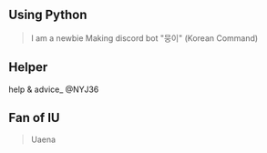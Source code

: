 ## Using Python
> I am a newbie 
> Making discord bot "뭉이" 
> (Korean Command) 
## Helper
help & advice_ @NYJ36
## Fan of IU
> Uaena
